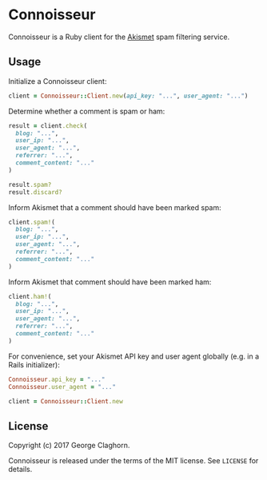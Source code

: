 # Connoisseur

Connoisseur is a Ruby client for the [Akismet](https://akismet.com) spam filtering service.

## Usage

Initialize a Connoisseur client:

```ruby
client = Connoisseur::Client.new(api_key: "...", user_agent: "...")
```

Determine whether a comment is spam or ham:

```ruby
result = client.check(
  blog: "...",
  user_ip: "...",
  user_agent: "...",
  referrer: "...",
  comment_content: "..."
)

result.spam?
result.discard?
```

Inform Akismet that a comment should have been marked spam:

```ruby
client.spam!(
  blog: "...",
  user_ip: "...",
  user_agent: "...",
  referrer: "...",
  comment_content: "..."
)
```

Inform Akismet that comment should have been marked ham:

```ruby
client.ham!(
  blog: "...",
  user_ip: "...",
  user_agent: "...",
  referrer: "...",
  comment_content: "..."
)
```

For convenience, set your Akismet API key and user agent globally (e.g. in a Rails initializer):

```ruby
Connoisseur.api_key = "..."
Connoisseur.user_agent = "..."

client = Connoisseur::Client.new
```

## License

Copyright (c) 2017 George Claghorn.

Connoisseur is released under the terms of the MIT license. See `LICENSE` for details.
